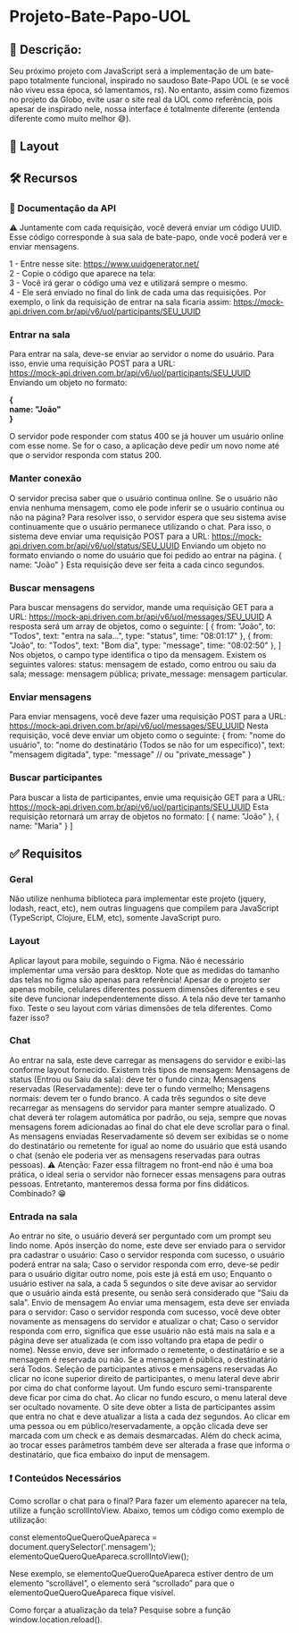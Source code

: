 # Projeto-Bate-Papo-UOL

## 📝 Descrição:
Seu próximo projeto com JavaScript será a implementação de um bate-papo totalmente funcional, inspirado no saudoso Bate-Papo UOL (e se você não viveu essa época, só lamentamos, rs). 
No entanto, assim como fizemos no projeto da Globo, evite usar o site real da UOL como referência, pois apesar de inspirado nele, nossa interface é totalmente diferente (entenda diferente como muito melhor 😅).

## 🎨 Layout

## 🛠️ Recursos
### 📙 Documentação da API
⚠️
Juntamente com cada requisição, você deverá enviar um código UUID. Esse código corresponde à sua sala de bate-papo, onde você poderá ver e enviar mensagens. <br>

1 - Entre nesse site: https://www.uuidgenerator.net/ <br>
2 - Copie o código que aparece na tela: <br>
3 - Você irá gerar o código uma vez e utilizará sempre o mesmo. <br>
4 - Ele será enviado no final do link de cada uma das requisições. Por exemplo, o link da requisição de entrar na sala ficaria assim: 
https://mock-api.driven.com.br/api/v6/uol/participants/SEU_UUID <br>

### Entrar na sala
Para entrar na sala, deve-se enviar ao servidor o nome do usuário. 
Para isso, envie uma requisição POST para a URL:<br>
https://mock-api.driven.com.br/api/v6/uol/participants/SEU_UUID <br>
Enviando um objeto no formato:<br>

**{<br>
  name: "João"<br>
}<br>**

O servidor pode responder com status 400 se já houver um usuário online com esse nome. Se for o caso, a aplicação deve pedir um novo nome até que o servidor responda com status 200.

### Manter conexão
O servidor precisa saber que o usuário continua online. Se o usuário não envia nenhuma mensagem, como ele pode inferir se o usuário continua ou não na página?
Para resolver isso, o servidor espera que seu sistema avise continuamente que o usuário permanece utilizando o chat. Para isso, o sistema deve enviar uma requisição POST para a URL:
https://mock-api.driven.com.br/api/v6/uol/status/SEU_UUID
Enviando um objeto no formato enviando o nome do usuário que foi pedido ao entrar na página.
{
  name: "João"
}
Esta requisição deve ser feita a cada cinco segundos. 
### Buscar mensagens
Para buscar mensagens do servidor, mande uma requisição GET para a URL:
https://mock-api.driven.com.br/api/v6/uol/messages/SEU_UUID
A resposta será um array de objetos, como o seguinte:
[
	{
		from: "João",
		to: "Todos",
		text: "entra na sala...",
		type: "status",
		time: "08:01:17"
	},
	{
		from: "João",
		to: "Todos",
		text: "Bom dia",
		type: "message",
		time: "08:02:50"
	},
]
Nos objetos, o campo type identifica o tipo da mensagem. Existem os seguintes valores:
status: mensagem de estado, como entrou ou saiu da sala;
message: mensagem pública;
private_message: mensagem particular.
### Enviar mensagens
Para enviar mensagens, você deve fazer uma requisição POST para a URL:
https://mock-api.driven.com.br/api/v6/uol/messages/SEU_UUID
Nesta requisição, você deve enviar um objeto como o seguinte:
{
	from: "nome do usuário",
	to: "nome do destinatário (Todos se não for um específico)",
	text: "mensagem digitada",
	type: "message" // ou "private_message"
}
### Buscar participantes
Para buscar a lista de participantes, envie uma requisição GET para a URL:
https://mock-api.driven.com.br/api/v6/uol/participants/SEU_UUID
Esta requisição retornará um array de objetos no formato:
[
	{
		name: "João"
	},
	{
		name: "Maria"
	}
]

## ✅ Requisitos

### Geral
Não utilize nenhuma biblioteca para implementar este projeto (jquery, lodash, react, etc), nem outras linguagens que compilem para JavaScript (TypeScript, Clojure, ELM, etc), somente JavaScript puro.

### Layout
Aplicar layout para mobile, seguindo o Figma. Não é necessário implementar uma versão para desktop.
Note que as medidas do tamanho das telas no figma são apenas para referência! 
Apesar de o projeto ser apenas mobile, celulares diferentes possuem dimensões diferentes e seu site deve funcionar independentemente disso. 
A tela não deve ter tamanho fixo. Teste o seu layout com várias dimensões de tela diferentes.
Como fazer isso?

### Chat
Ao entrar na sala, este deve carregar as mensagens do servidor e exibi-las conforme layout fornecido.
Existem três tipos de mensagem:
Mensagens de status (Entrou ou Saiu da sala): deve ter o fundo cinza;
Mensagens reservadas (Reservadamente): deve ter o fundo vermelho;
Mensagens normais: devem ter o fundo branco.
A cada três segundos o site deve recarregar as mensagens do servidor para manter sempre atualizado.
O chat deverá ter rolagem automática por padrão, ou seja, sempre que novas mensagens forem adicionadas ao final do chat ele deve scrollar para o final.
As mensagens enviadas Reservadamente só devem ser exibidas se o nome do destinatário ou remetente for igual ao nome do usuário que está usando o chat (senão ele poderia ver as mensagens reservadas para outras pessoas).
⚠️ Atenção: Fazer essa filtragem no front-end não é uma boa prática, o ideal seria o servidor não fornecer essas mensagens para outras pessoas. Entretanto, manteremos dessa forma por fins didáticos. Combinado? 😁

### Entrada na sala
Ao entrar no site, o usuário deverá ser perguntado com um prompt seu lindo nome.
Após inserção do nome, este deve ser enviado para o servidor pra cadastrar o usuário:
Caso o servidor responda com sucesso, o usuário poderá entrar na sala;
Caso o servidor responda com erro, deve-se pedir para o usuário digitar outro nome, pois este já está em uso;
Enquanto o usuário estiver na sala, a cada 5 segundos o site deve avisar ao servidor que o usuário ainda está presente, ou senão será considerado que "Saiu da sala".
Envio de mensagem
Ao enviar uma mensagem, esta deve ser enviada para o servidor:
Caso o servidor responda com sucesso, você deve obter novamente as mensagens do servidor e atualizar o chat;
Caso o servidor responda com erro, significa que esse usuário não está mais na sala e a página deve ser atualizada (e com isso voltando pra etapa de pedir o nome).
Nesse envio, deve ser informado o remetente, o destinatário e se a mensagem é reservada ou não. 
Se a mensagem é pública, o destinatário será Todos.
Seleção de participantes ativos e mensagens reservadas
Ao clicar no ícone superior direito de participantes, o menu lateral deve abrir por cima do chat conforme layout. Um fundo escuro semi-transparente deve ficar por cima do chat.
Ao clicar no fundo escuro, o menu lateral deve ser ocultado novamente.
O site deve obter a lista de participantes assim que entra no chat e deve atualizar a lista a cada dez segundos.
Ao clicar em uma pessoa ou em público/reservadamente, a opção clicada deve ser marcada com um check e as demais desmarcadas.
Além do check acima, ao trocar esses parâmetros também deve ser alterada a frase que informa o destinatário, que fica embaixo do input de mensagem.

### ❗ Conteúdos Necessários
Como scrollar o chat para o final?
Para fazer um elemento aparecer na tela, utilize a função scrollIntoView. Abaixo, temos um código como exemplo de utilização:

const elementoQueQueroQueApareca = document.querySelector('.mensagem');
elementoQueQueroQueApareca.scrollIntoView();

Nese exemplo, se elementoQueQueroQueApareca estiver dentro de um elemento “scrollável”, o elemento será “scrollado” para que o elementoQueQueroQueApareca fique visível.

Como forçar a atualização da tela?
Pesquise sobre a função window.location.reload().
